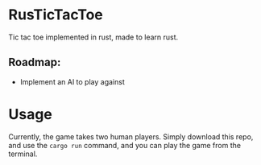 # RusTicTacToe
Tic tac toe implemented in rust, made to learn rust.

## Roadmap:
<ul>
  <li>Implement an AI to play against</li>
</ul>

# Usage
Currently, the game takes two human players. Simply download this repo, and use the `cargo run` command, and you can play the game from the terminal. 
